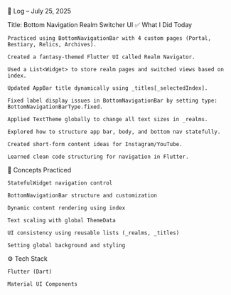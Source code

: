 📅 Log – July 25, 2025

Title: Bottom Navigation Realm Switcher UI
✅ What I Did Today

    Practiced using BottomNavigationBar with 4 custom pages (Portal, Bestiary, Relics, Archives).

    Created a fantasy-themed Flutter UI called Realm Navigator.

    Used a List<Widget> to store realm pages and switched views based on index.

    Updated AppBar title dynamically using _titles[_selectedIndex].

    Fixed label display issues in BottomNavigationBar by setting type: BottomNavigationBarType.fixed.

    Applied TextTheme globally to change all text sizes in _realms.

    Explored how to structure app bar, body, and bottom nav statefully.

    Created short-form content ideas for Instagram/YouTube.

    Learned clean code structuring for navigation in Flutter.

🧠 Concepts Practiced

    StatefulWidget navigation control

    BottomNavigationBar structure and customization

    Dynamic content rendering using index

    Text scaling with global ThemeData

    UI consistency using reusable lists (_realms, _titles)

    Setting global background and styling

⚙️ Tech Stack

    Flutter (Dart)

    Material UI Components
